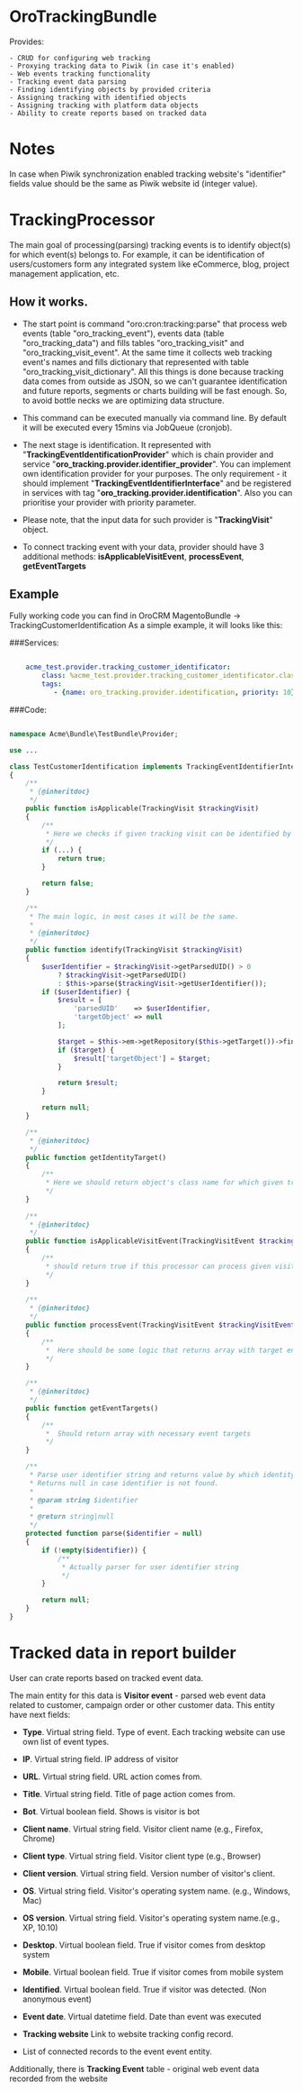 OroTrackingBundle
=================
Provides:

    - CRUD for configuring web tracking
    - Proxying tracking data to Piwik (in case it's enabled) 
    - Web events tracking functionality
    - Tracking event data parsing
    - Finding identifying objects by provided criteria
    - Assigning tracking with identified objects
    - Assigning tracking with platform data objects
    - Ability to create reports based on tracked data

# Notes

In case when Piwik synchronization enabled tracking website's "identifier" fields value should be the same as Piwik website id (integer value).

# TrackingProcessor

The main goal of processing(parsing) tracking events is to identify object(s) for which event(s) belongs to. For example, it can be identification of users/customers form any integrated system like eCommerce, blog, project management application, etc.

## How it works.

- The start point is command "oro:cron:tracking:parse" that process web events (table "oro_tracking_event"), events data (table "oro_tracking_data") and fills tables "oro_tracking_visit" and "oro_tracking_visit_event". At the same time it collects web tracking event's names and fills dictionary that represented with table "oro_tracking_visit_dictionary". All this things is done because tracking data comes from outside as JSON, so we can't guarantee identification and future reports, segments or charts building will be fast enough. So, to avoid bottle necks we are optimizing data structure.

- This command can be executed manually via command line. By default it will be executed every 15mins via JobQueue (cronjob).

- The next stage is identification. It represented with "**TrackingEventIdentificationProvider**" which is chain provider and service "**oro_tracking.provider.identifier_provider**". You can implement own identification provider for your purposes. The only requirement - it should implement "**TrackingEventIdentifierInterface**" and be registered in services with tag "**oro_tracking.provider.identification**". Also you can prioritise your provider with priority parameter.

- Please note, that the input data for such provider is "**TrackingVisit**" object.

- To connect tracking event with your data, provider should have 3 additional methods: **isApplicableVisitEvent**, **processEvent**, **getEventTargets**

## Example

Fully working code you can find in OroCRM MagentoBundle -> TrackingCustomerIdentification
As a simple example, it will looks like this:

###Services:

```yaml

    acme_test.provider.tracking_customer_identificator:
        class: %acme_test.provider.tracking_customer_identificator.class%
        tags:
           - {name: oro_tracking.provider.identification, priority: 10}
```

###Code:

``` php

namespace Acme\Bundle\TestBundle\Provider;

use ...

class TestCustomerIdentification implements TrackingEventIdentifierInterface
{
    /**
     * {@inheritdoc}
     */
    public function isApplicable(TrackingVisit $trackingVisit)
    {
        /**
         * Here we checks if given tracking visit can be identified by our provider.
         */
        if (...) {
            return true;
        }

        return false;
    }

    /**
     * The main logic, in most cases it will be the same.
     *
     * {@inheritdoc}
     */
    public function identify(TrackingVisit $trackingVisit)
    {
        $userIdentifier = $trackingVisit->getParsedUID() > 0
            ? $trackingVisit->getParsedUID()
            : $this->parse($trackingVisit->getUserIdentifier());
        if ($userIdentifier) {
            $result = [
                'parsedUID'    => $userIdentifier,
                'targetObject' => null
            ];

            $target = $this->em->getRepository($this->getTarget())->findOneBy([ {columnName} => $userIdentifier ]);
            if ($target) {
                $result['targetObject'] = $target;
            }

            return $result;
        }

        return null;
    }

    /**
     * {@inheritdoc}
     */
    public function getIdentityTarget()
    {
        /**
         * Here we should return object's class name for which given tracking visit will be assigned to.
         */
    }
    
    /**
     * {@inheritdoc}
     */
    public function isApplicableVisitEvent(TrackingVisitEvent $trackingVisitEvent)
    {
        /**
         * should return true if this processor can process given visit event
         */
    }
    
    /**
     * {@inheritdoc}
     */
    public function processEvent(TrackingVisitEvent $trackingVisitEvent)
    {
        /**
         *  Here should be some logic that returns array with target entity classes
         */
    }

    /**
     * {@inheritdoc}
     */
    public function getEventTargets()
    {
        /**
         *  Should return array with necessary event targets 
         */
    }

    /**
     * Parse user identifier string and returns value by which identity object can be retrieved.
     * Returns null in case identifier is not found.
     *
     * @param string $identifier
     *
     * @return string|null
     */
    protected function parse($identifier = null)
    {
        if (!empty($identifier)) {
            /**
             * Actually parser for user identifier string
             */
        }

        return null;
    }
}
```

# Tracked data in report builder

User can crate reports based on tracked event data.

The main entity for this data is **Visitor event** - parsed web event data related to customer, campaign order or other customer data. This entity have next fields:

 - **Type**. Virtual string field. Type of event. Each tracking website can use own list of event types.
 
 - **IP**. Virtual string field. IP address of visitor
 
 - **URL**. Virtual string field. URL action comes from.
 
 - **Title**.  Virtual string field. Title of page action comes from.
  
 - **Bot**. Virtual boolean field. Shows is visitor is bot
  
 - **Client name**.  Virtual string field. Visitor client name (e.g., Firefox, Chrome)
  
 - **Client type**. Virtual string field. Visitor client type (e.g., Browser)
  
 - **Client version**. Virtual string field. Version number of visitor's client.
 
 - **OS**. Virtual string field. Visitor's operating system name. (e.g., Windows, Mac)
 
 - **OS version**. Virtual string field. Visitor's operating system name.(e.g., XP, 10.10)
 
 - **Desktop**. Virtual boolean field. True if visitor comes from desktop system 
 
 - **Mobile**. Virtual boolean field. True if visitor comes from mobile system 
 
 - **Identified**. Virtual boolean field. True if visitor was detected. (Non anonymous event) 
 
 - **Event date**. Virtual datetime field. Date than event was executed
 
 - **Tracking website** Link to website tracking config record.
 
 - List of connected records to the event event entity.

Additionally, there is **Tracking Event** table - original web event data recorded from the website
